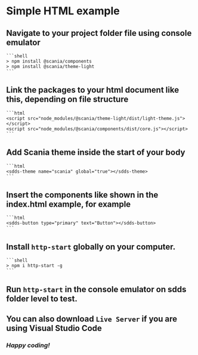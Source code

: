 # Simple HTML example

## Navigate to your project folder file using console emulator

    ```shell
    > npm install @scania/components
    > npm install @scania/theme-light
    ```

## Link the packages to your html document like this, depending on file structure

    ```html
    <script src="node_modules/@scania/theme-light/dist/light-theme.js"></script>
    <script src="node_modules/@scania/components/dist/core.js"></script>
    ```

## Add Scania theme inside the start of your body

    ```html
    <sdds-theme name="scania" global="true"></sdds-theme>
    ```

## Insert the components like shown in the index.html example, for example

    ```html
    <sdds-button type="primary" text="Button"></sdds-button>
    ```

## Install `http-start` globally on your computer.

    ```shell
    > npm i http-start -g
    ```


## Run `http-start` in the console emulator on sdds folder level to test.


## You can also download `Live Server` if you are using Visual Studio Code


### *Happy coding!*